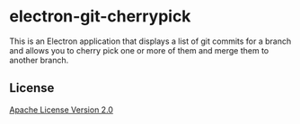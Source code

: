 # electron-git-cherrypick

This is an Electron application that displays a list of git commits for a branch and allows you to cherry pick one or
more of them and merge them to another branch.


## License

[Apache License Version 2.0](LICENSE.md)
